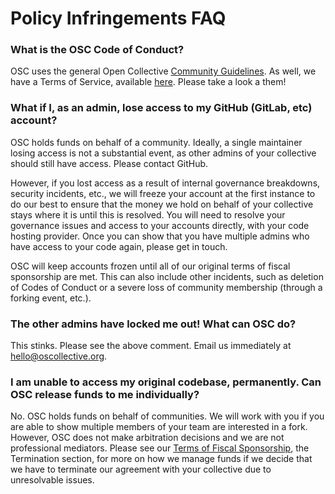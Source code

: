 # Policy Infringements FAQ

### What is the OSC Code of Conduct?

OSC uses the general Open Collective [Community Guidelines](https://docs.opencollective.com/help/about/the-open-collective-way/community-guidelines). As well, we have a Terms of Service, available [here](https://docs.oscollective.org/getting-started/terms-of-fiscal-sponsorship). Please take a look a them!

### What if I, as an admin, lose access to my GitHub (GitLab, etc) account?&#x20;

OSC holds funds on behalf of a community. Ideally, a single maintainer losing access is not a substantial event, as other admins of your collective should still have access. Please contact GitHub.

However, if you lost access as a result of internal governance breakdowns, security incidents, etc., we will freeze your account at the first instance to do our best to ensure that the money we hold on behalf of your collective stays where it is until this is resolved. You will need to resolve your governance issues and access to your accounts directly, with your code hosting provider. Once you can show that you have multiple admins who have access to your code again, please get in touch.&#x20;

OSC will keep accounts frozen until all of our original terms of fiscal sponsorship are met. This can also include other incidents, such as deletion of Codes of Conduct or a severe loss of community membership (through a forking event, etc.).

### The other admins have locked me out! What can OSC do?

This stinks. Please see the above comment. Email us immediately at hello@oscollective.org.&#x20;

### I am unable to access my original codebase, permanently. Can OSC release funds to me individually?

No. OSC holds funds on behalf of communities. We will work with you if you are able to show multiple members of your team are interested in a fork. However, OSC does not make arbitration decisions and we are not professional mediators. Please see our [Terms of Fiscal Sponsorship](https://docs.oscollective.org/getting-started/terms-of-fiscal-sponsorship), the Termination section, for more on how we manage funds if we decide that we have to terminate our agreement with your collective due to unresolvable issues.&#x20;

